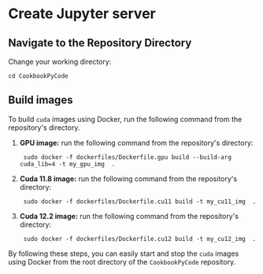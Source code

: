 # Create Jupyter server

## Navigate to the Repository Directory
Change your working directory:
   ```
   cd CookbookPyCode
   ```

## Build images
To build `cuda` images using Docker, run the following command from the repository's directory.

1. **GPU image:** run the following command from the repository's directory:

   ```
    sudo docker -f dockerfiles/Dockerfile.gpu build --build-arg cuda_lib=4 -t my_gpu_img  .
   ```

2. **Cuda 11.8 image:** run the following command from the repository's directory:

   ```
    sudo docker -f dockerfiles/Dockerfile.cu11 build -t my_cu11_img  .
   ```

3. **Cuda 12.2 image:** run the following command from the repository's directory:

   ```
    sudo docker -f dockerfiles/Dockerfile.cu12 build -t my_cu12_img  .
   ```


By following these steps, you can easily start and stop the `cuda` images using Docker from the root directory of the `CookbookPyCode` repository.